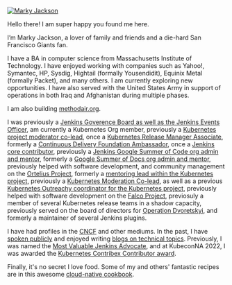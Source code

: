 [![Marky Jackson](https://i.ibb.co/zPzLYSB/IMG-0669.jpg)](https://github.com/markyjackson-taulia)

Hello there! I am super happy you found me here.

I’m Marky Jackson, a lover of family and friends and a die-hard San Francisco Giants fan. 

I have a BA in computer science from Massachusetts Institute of Technology. I have enjoyed working with companies such as Yahoo!, Symantec, HP, Sysdig, Hightail (formally Yousendidit), Equinix Metal (formally Packet), and many others. I am currently exploring new opportunities. I have also served with the United States Army in support of operations in both Iraq and Afghanistan during multiple phases.

I am also building [methodair.org](https://methodair.org).

I was previously a [Jenkins Goverence Board as well as the Jenkins Events Officer](https://groups.google.com/g/jenkinsci-dev/c/JusGlXCwbx0/m/2yHT3BFcAAAJ), am currently a Kubernetes Org member, previously a [Kubernetes project moderator co-lead](https://github.com/kubernetes/community/pull/5783#issuecomment-841935980), once a [Kubernetes Release Manager Associate](https://github.com/markyjackson-taulia/sig-release/blob/master/release-managers.md), formerly a [Continuous Delivery Foundation Ambassador](https://cd.foundation/ambassador-program-overview-application/community-ambassador-cohort20/), once a [Jenkins core contributor](https://www.jenkins.io/blog/authors/markyjackson-taulia/), previously a [Jenkins Google Summer of Code org admin and mentor](https://www.jenkins.io/sigs/gsoc/), formerly a [Google Summer of Docs org admin and mentor](https://www.jenkins.io/sigs/docs/gsod/), previously helped with software development, and community management on the [Ortelius Project](https://ortelius.io), formerly a [mentoring lead within the Kubernetes project](https://github.com/kubernetes/community/blob/master/mentoring/OWNERS#L6), previously a [Kubernetes Moderation Co-lead](https://github.com/kubernetes/community/blob/master/communication/moderators.md), as well as a previous [Kubernetes Outreachy coordinator for the Kubernetes project](https://www.outreachy.org/communities/cfp/kubernetes/), previously helped with software development on the [Falco Project](https://falco.org), previosuly a member of several Kubernetes release teams in a shadow capacity, previously served on the board of directors for [Operation Dvoretskyi](https://www.operationdvoretskyi.org), and formerly a maintainer of several Jenkins plugins.

I have had profiles in the [CNCF](https://www.cncf.io/blog/2020/02/18/why-i-contribute-to-the-open-source-community-and-you-should-too/) and other mediums. In the past, I have  [spoken publicly](https://www.youtube.com/watch?v=h4hKSXjCqyI) and enjoyed writing [blogs on technical topics](https://cd.foundation/blog/2020/05/29/mlops-an-introduction/). Previously, I was named the [Most Valuable Jenkins Advocate](https://www.businesswire.com/news/home/20200924005128/en/DevOps-World-2020-Award-Winners-Announced), and at KubeconNA 2022, I was awarded the [Kubernetes Contribex Contributor award](https://www.kubernetes.dev/community/awards/2022/#contributor-experience).

Finally, it's no secret I love food. Some of my and others' fantastic recipes are in this awesome [cloud-native cookbook](https://github.com/cncf/cloud-native-community-cookbook).
